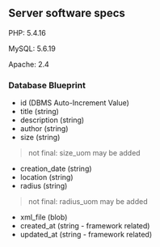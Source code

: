 ## Server software specs

PHP: 5.4.16

MySQL: 5.6.19

Apache: 2.4


### Database Blueprint
  - id (DBMS Auto-Increment Value)
  - title (string)
  - description (string)
  - author (string)
  - size (string)
> not final: size_uom may be added
  - creation_date (string)
  - location (string)
  - radius (string)
> not final: radius_uom may be added
  - xml_file (blob)
  - created_at (string - framework related)
  - updated_at (string - framework related)